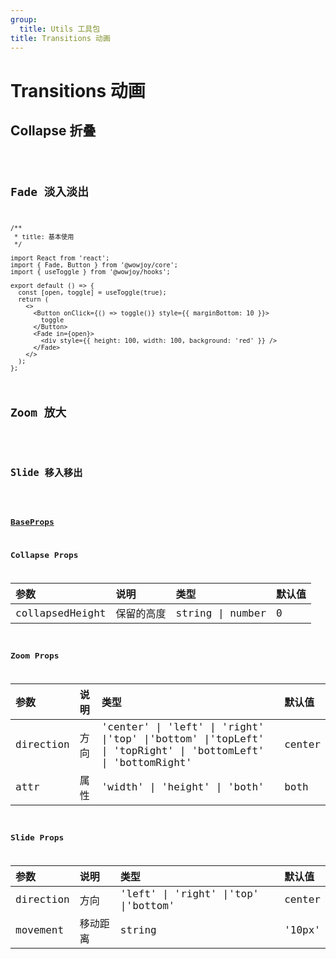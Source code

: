 ```yaml
---
group:
  title: Utils 工具包
title: Transitions 动画
---
```


# Transitions 动画

## Collapse 折叠

<code src="./transitions/CollapseDemo.tsx" />

## Fade 淡入淡出

```tsx
/**
 * title: 基本使用
 */

import React from 'react';
import { Fade, Button } from '@wowjoy/core';
import { useToggle } from '@wowjoy/hooks';

export default () => {
  const [open, toggle] = useToggle(true);
  return (
    <>
      <Button onClick={() => toggle()} style={{ marginBottom: 10 }}>
        toggle
      </Button>
      <Fade in={open}>
        <div style={{ height: 100, width: 100, background: 'red' }} />
      </Fade>
    </>
  );
};
```

## Zoom 放大

<code src="./transitions/ZoomDemo.tsx" />

## Slide 移入移出

<code src="./transitions/SlideDemo.tsx" />

## [BaseProps](https://reactcommunity.org/react-transition-group/transition)

## Collapse Props

| 参数            | 说明       | 类型             | 默认值 |
| :-------------- | :--------- | :--------------- | :----- |
| collapsedHeight | 保留的高度 | string \| number | 0      |

## Zoom Props

| 参数 | 说明 | 类型 | 默认值 |
| :-- | :-- | :-- | :-- |
| direction | 方向 | 'center' \| 'left' \| 'right' \|'top' \|'bottom' \|'topLeft' \| 'topRight' \| 'bottomLeft' \| 'bottomRight' | center |
| attr | 属性 | 'width' \| 'height' \| 'both' | both |

## Slide Props

| 参数      | 说明     | 类型                                 | 默认值 |
| :-------- | :------- | :----------------------------------- | :----- |
| direction | 方向     | 'left' \| 'right' \|'top' \|'bottom' | center |
| movement  | 移动距离 | string                               | '10px' |
